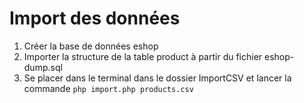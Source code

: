 # Import des données

1. Créer la base de données eshop
2. Importer la structure de la table product à partir du fichier eshop-dump.sql 
3. Se placer dans le terminal dans le dossier ImportCSV et lancer la commande `php import.php products.csv` 